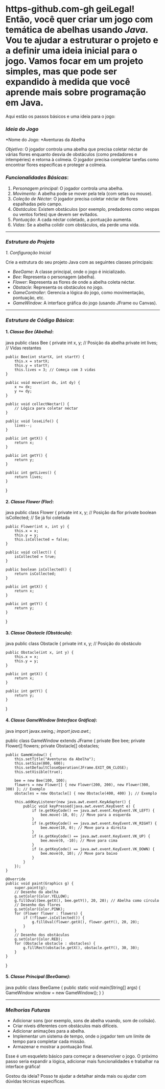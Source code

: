 # https-github.com-gh geiLegal! Então, você quer criar um jogo com temática de abelhas usando *Java*. Vou te ajudar a estruturar o projeto e a definir uma ideia inicial para o jogo. Vamos focar em um projeto simples, mas que pode ser expandido à medida que você aprende mais sobre programação em Java.

Aqui estão os passos básicos e uma ideia para o jogo:

### *Ideia do Jogo*
*Nome do Jogo: *Aventuras da Abelha

*Objetivo*: O jogador controla uma abelha que precisa coletar néctar de várias flores enquanto desvia de obstáculos (como predadores e intempéries) e retorna à colmeia. O jogador precisa completar tarefas como encontrar flores específicas e proteger a colmeia.

### *Funcionalidades Básicas*:
1. *Personagem principal*: O jogador controla uma abelha.
2. *Movimento*: A abelha pode se mover pela tela (com setas ou mouse).
3. *Coleção de Néctar*: O jogador precisa coletar néctar de flores espalhadas pelo campo.
4. *Obstáculos*: Existem obstáculos (por exemplo, predadores como vespas ou ventos fortes) que devem ser evitados.
5. *Pontuação*: A cada néctar coletado, a pontuação aumenta.
6. *Vidas*: Se a abelha colidir com obstáculos, ela perde uma vida.

---

### *Estrutura do Projeto*

*1. Configuração Inicial*

Crie a estrutura do seu projeto Java com as seguintes classes principais:

- *BeeGame*: A classe principal, onde o jogo é inicializado.
- *Bee*: Representa o personagem (abelha).
- *Flower*: Representa as flores de onde a abelha coleta néctar.
- *Obstacle*: Representa os obstáculos no jogo.
- *GameController*: Gerencia a lógica do jogo, como movimentação, pontuação, etc.
- *GameWindow*: A interface gráfica do jogo (usando JFrame ou Canvas).

---

### *Estrutura de Código Básica*:

#### 1. *Classe Bee (Abelha)*:
java
public class Bee {
    private int x, y; // Posição da abelha
    private int lives; // Vidas restantes

    public Bee(int startX, int startY) {
        this.x = startX;
        this.y = startY;
        this.lives = 3; // Começa com 3 vidas
    }

    public void move(int dx, int dy) {
        x += dx;
        y += dy;
    }

    public void collectNectar() {
        // Lógica para coletar néctar
    }

    public void loseLife() {
        lives--;
    }

    public int getX() {
        return x;
    }

    public int getY() {
        return y;
    }

    public int getLives() {
        return lives;
    }
}


#### 2. *Classe Flower (Flor)*:
java
public class Flower {
    private int x, y; // Posição da flor
    private boolean isCollected; // Se já foi coletada

    public Flower(int x, int y) {
        this.x = x;
        this.y = y;
        this.isCollected = false;
    }

    public void collect() {
        isCollected = true;
    }

    public boolean isCollected() {
        return isCollected;
    }

    public int getX() {
        return x;
    }

    public int getY() {
        return y;
    }
}


#### 3. *Classe Obstacle (Obstáculo)*:
java
public class Obstacle {
    private int x, y; // Posição do obstáculo

    public Obstacle(int x, int y) {
        this.x = x;
        this.y = y;
    }

    public int getX() {
        return x;
    }

    public int getY() {
        return y;
    }
}


#### 4. *Classe GameWindow (Interface Gráfica)*:
java
import javax.swing.*;
import java.awt.*;

public class GameWindow extends JFrame {
    private Bee bee;
    private Flower[] flowers;
    private Obstacle[] obstacles;

    public GameWindow() {
        this.setTitle("Aventuras da Abelha");
        this.setSize(800, 600);
        this.setDefaultCloseOperation(JFrame.EXIT_ON_CLOSE);
        this.setVisible(true);

        bee = new Bee(100, 100);
        flowers = new Flower[] { new Flower(200, 200), new Flower(300, 300) }; // Exemplo
        obstacles = new Obstacle[] { new Obstacle(400, 400) }; // Exemplo

        this.addKeyListener(new java.awt.event.KeyAdapter() {
            public void keyPressed(java.awt.event.KeyEvent e) {
                if (e.getKeyCode() == java.awt.event.KeyEvent.VK_LEFT) {
                    bee.move(-10, 0); // Move para a esquerda
                }
                if (e.getKeyCode() == java.awt.event.KeyEvent.VK_RIGHT) {
                    bee.move(10, 0); // Move para a direita
                }
                if (e.getKeyCode() == java.awt.event.KeyEvent.VK_UP) {
                    bee.move(0, -10); // Move para cima
                }
                if (e.getKeyCode() == java.awt.event.KeyEvent.VK_DOWN) {
                    bee.move(0, 10); // Move para baixo
                }
            }
        });
    }

    @Override
    public void paint(Graphics g) {
        super.paint(g);
        // Desenho da abelha
        g.setColor(Color.YELLOW);
        g.fillOval(bee.getX(), bee.getY(), 20, 20); // Abelha como círculo
        // Desenho das flores
        g.setColor(Color.PINK);
        for (Flower flower : flowers) {
            if (!flower.isCollected()) {
                g.fillOval(flower.getX(), flower.getY(), 20, 20);
            }
        }
        // Desenho dos obstáculos
        g.setColor(Color.RED);
        for (Obstacle obstacle : obstacles) {
            g.fillRect(obstacle.getX(), obstacle.getY(), 30, 30);
        }
    }
}


#### 5. *Classe Principal (BeeGame)*:
java
public class BeeGame {
    public static void main(String[] args) {
        GameWindow window = new GameWindow();
    }
}


---

### *Melhorias Futuras*
- Adicionar sons (por exemplo, sons de abelha voando, som de colisão).
- Criar níveis diferentes com obstáculos mais difíceis.
- Adicionar animações para a abelha.
- Implementar um sistema de tempo, onde o jogador tem um limite de tempo para completar cada missão.
- Armazenar e mostrar a pontuação final.

Esse é um esqueleto básico para começar a desenvolver o jogo. O próximo passo seria expandir a lógica, adicionar mais funcionalidades e trabalhar na interface gráfica!

Gostou da ideia? Posso te ajudar a detalhar ainda mais ou ajudar com dúvidas técnicas específicas.
